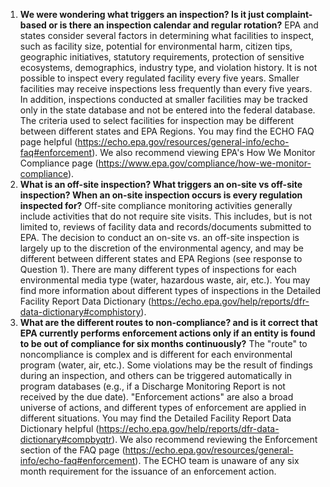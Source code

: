 1. **We were wondering what triggers an inspection? Is it just complaint-based or is there an inspection calendar and regular rotation?** 
EPA and states consider several factors in determining what facilities to inspect, such as facility size, potential for environmental harm, citizen tips, geographic initiatives, statutory requirements, protection of sensitive ecosystems, demographics, industry type, and violation history. It is not possible to inspect every regulated facility every five years. Smaller facilities may receive inspections less frequently than every five years. In addition, inspections conducted at smaller facilities may be tracked only in the state database and not be entered into the federal database. The criteria used to select facilities for inspection may be different between different states and EPA Regions. You may find the ECHO FAQ page helpful (https://echo.epa.gov/resources/general-info/echo-faq#enforcement). We also recommend viewing EPA's How We Monitor Compliance page (https://www.epa.gov/compliance/how-we-monitor-compliance).
2. **What is an off-site inspection? What triggers an on-site vs off-site inspection? When an on-site inspection occurs is every regulation inspected for?**
Off-site compliance monitoring activities generally include activities that do not require site visits. This includes, but is not limited to, reviews of facility data and records/documents submitted to EPA. The decision to conduct an on-site vs. an off-site inspection is largely up to the discretion of the environmental agency, and may be different between different states and EPA Regions (see response to Question 1). There are many different types of inspections for each environmental media type (water, hazardous waste, air, etc.). You may find more information about different types of inspections in the Detailed Facility Report Data Dictionary (https://echo.epa.gov/help/reports/dfr-data-dictionary#comphistory). 
3. **What are the different routes to non-compliance? and is it correct that EPA currently performs enforcement actions only if an entity is found to be out of compliance for six months continuously?**
The "route" to noncompliance is complex and is different for each environmental program (water, air, etc.). Some violations may be the result of findings during an inspection, and others can be triggered automatically in program databases (e.g., if a Discharge Monitoring Report is not received by the due date). "Enforcement actions" are also a broad universe of actions, and different types of enforcement are applied in different situations. You may find the Detailed Facility Report Data Dictionary helpful (https://echo.epa.gov/help/reports/dfr-data-dictionary#compbyqtr). We also recommend reviewing the Enforcement section of the FAQ page (https://echo.epa.gov/resources/general-info/echo-faq#enforcement). The ECHO team is unaware of any six month requirement for the issuance of an enforcement action. 
